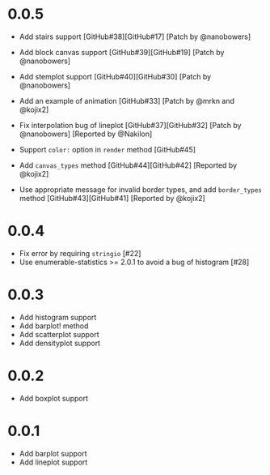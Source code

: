 # 0.0.5

- Add stairs support
  [GitHub#38][GitHub#17]
  [Patch by @nanobowers]

- Add block canvas support
  [GitHub#39][GitHub#19]
  [Patch by @nanobowers]

- Add stemplot support
  [GitHub#40][GitHub#30]
  [Patch by @nanobowers]

- Add an example of animation
  [GitHub#33]
  [Patch by @mrkn and @kojix2]

- Fix interpolation bug of lineplot
  [GitHub#37][GitHub#32]
  [Patch by @nanobowers]
  [Reported by @Nakilon]

- Support `color:` option in `render` method
  [GitHub#45]

- Add `canvas_types` method
  [GitHub#44][GitHub#42]
  [Reported by @kojix2]

- Use appropriate message for invalid border types,
  and add `border_types` method
  [GitHub#43][GitHub#41]
  [Reported by @kojix2]

# 0.0.4

- Fix error by requiring `stringio` [#22]
- Use enumerable-statistics >= 2.0.1 to avoid a bug of histogram [#28]

# 0.0.3

- Add histogram support
- Add barplot! method
- Add scatterplot support
- Add densityplot support

# 0.0.2

- Add boxplot support

# 0.0.1

- Add barplot support
- Add lineplot support
